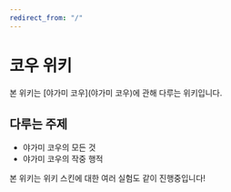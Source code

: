 ```yaml
---
redirect_from: "/"
---
```



# 코우 위키

본 위키는 [야가미 코우](야가미 코우)에 관해 다루는 위키입니다.

## 다루는 주제

* 야가미 코우의 모든 것
* 야가미 코우의 작중 행적


본 위키는 위키 스킨에 대한 여러 실험도 같이 진행중입니다!

